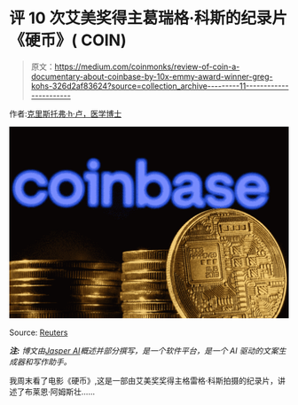 # 评 10 次艾美奖得主葛瑞格·科斯的纪录片《硬币》( COIN)

> 原文：<https://medium.com/coinmonks/review-of-coin-a-documentary-about-coinbase-by-10x-emmy-award-winner-greg-kohs-326d2af83624?source=collection_archive---------11----------------------->

作者:[克里斯托弗·h·卢，医学博士](https://www.drchrisloomdphd.com/book-online)

![](img/8fca796bf2467c655b2e76e48d2dc0ff.png)

Source: [Reuters](https://www.reuters.com)

***注:*** *博文由*[*Jasper AI*](https://www.jasper.ai/)*概述并部分撰写，是一个软件平台，是一个 AI 驱动的文案生成器和写作助手。*

我周末看了电影《硬币》,这是一部由艾美奖奖得主格雷格·科斯拍摄的纪录片，讲述了布莱恩·阿姆斯壮……